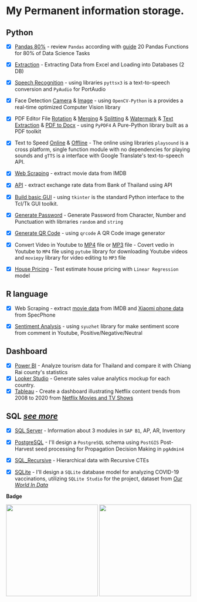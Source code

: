 # My Permanent information storage.

## Python
- [x] [Pandas 80%](Python/pandas_review0.80.ipynb) - review `Pandas` according with [guide](https://levelup.gitconnected.com/20-pandas-functions-for-80-of-your-data-science-tasks-b610c8bfe63c) 20 Pandas Functions for 80% of Data Science Tasks
- [x] [Extraction](Python/SaleTarget.ipynb) - Extracting Data from Excel and Loading into Databases (2 DB)
- [x] [Speech Recognition](Python/SpeechRecognition.py) - using libraries `pyttsx3` is a text-to-speech conversion and `PyAudio` for PortAudio
- [x] Face Detection [Camera](Python/Face_Dectection_Online.py) & [Image](Python/Face_Dectection_Offile.py) - using `OpenCV-Python` is a provides a real-time optimized Computer Vision library
- [x] PDF Editor File [Rotation](Python/PDF/Rotation.py) & [Merging](Python/PDF/Merging.py) & [Splitting](Python/PDF/Splitting.py) & [Watermark](Python/PDF/Watermark.py) & [Text Extraction](Python/PDF/Text_Extraction.py) & [PDF to Docx](Python/PDF/PDF_to_docx.py) - using `PyPDF4` A Pure-Python library built as a PDF toolkit
- [x] Text to Speed [Online](Python/Text_to_speed_online.py) & [Offline](Python/Text_to_speed_offline.py) - The online using libraries `playsound` is a cross platform, single function module with no dependencies for playing sounds and `gTTS` is a interface with Google Translate's text-to-speech API.
- [x] [Web Scraping](Python/Web_Scraping-IMDB.ipynb) - extract movie data from IMDB
- [x] [API](Python/APIexchangeRate.py) - extract exchange rate data from Bank of Thailand using API
- [x] [Build basic GUI](Python/Tkinter_Basic.py) - using `tkinter` is the standard Python interface to the Tcl/Tk GUI toolkit.
- [x] [Generate Password](Python/Generate_Password.py) - Generate Password from Character, Number and Punctuation with librraries `random` and `string`
- [x] [Generate QR Code](Python/build_QRCode.py) - using `qrcode` A QR Code image generator
- [x] Convert Video in Youtube to [MP4](Python/Youtube_to_MP4.py) file or [MP3](Python/Youtube_to_MP3.py) file - Covert vedio in Youtube to `MP4` file using `pytube` library for downloading Youtube videos and `moviepy` library for video editing to `MP3` file
- [x] [House Pricing](Python/HousePricing.ipynb) - Test estimate house pricing with `Linear Regression` model



## R language
- [x] Web Scraping - extract [movie data](https://rpubs.com/zkiddy/1004931) from IMDB and [Xiaomi phone data](https://rpubs.com/zkiddy/1004935) from SpecPhone
- [x] [Sentiment Analysis](https://rpubs.com/zkiddy/1000402) - using `syuzhet` library for make sentiment score from comment in Youtube, Positive/Negative/Neutral 


## Dashboard
- [x] [Power BI](Dashboard/Tourism.pdf) - Analyze tourism data for Thailand and compare it with Chiang Rai county's statistics
- [x] [Looker Studio](https://lookerstudio.google.com/s/iEAAzRR-xKw) - Generate sales value analytics mockup for each country.
- [x] [Tableau](https://public.tableau.com/views/NetflixDashboard_16752420584000/Netflix_Dashboard?:language=en-US&:display_count=n&:origin=viz_share_link) - Create a dashboard illustrating Netflix content trends from 2008 to 2020 from [Netflix Movies and TV Shows](https://www.kaggle.com/datasets/shivamb/netflix-shows)
## SQL [*see more*](https://github.com/siravit-pim/SQL-SAP)
- [x] [SQL Server](https://github.com/siravit-pim/SAP_Knowledge/blob/main/Reports/APFull.sql) - Information about 3 modules in `SAP B1`, AP, AR, Inventory
- [x] [PostgreSQL](https://github.com/siravit-pim/Portfolio/blob/main/SQL/PostgreSQL/SeedProcessing/SeedProcessingModel.pdf) - I'll design a `PostgreSQL` schema using `PostGIS` Post-Harvest seed processing for Propagation Decision Making in `pgAdmin4`
- [x] [SQL_Recursive](https://github.com/siravit-pim/Portfolio/blob/main/SQL/PostgreSQL/Resursive/Recursive_SQL.png) - Hierarchical data with Recursive CTEs
- [x] [SQLite](https://github.com/siravit-pim/Portfolio/blob/main/SQL/SQLite/Covid19Vac/Covid19Vaccince_Model.pdf) - I'll design a `SQLite` database model for analyzing COVID-19 vaccinations, utilizing `SQLite Studio` for the project, dataset from [*Our World In Data*](https://github.com/owid/covid-19-data/tree/master/public/data/vaccinations)



**Badge** <br>

<img src='https://images.credly.com/images/024324c7-4d4c-4008-8db7-01e0d4222126/image.png' width='250'> </a>
<img src='https://media.badgr.com/uploads/badges/assertion-Y7IekyR1QxKrlbYqyoKwEg.png' width='250'>
